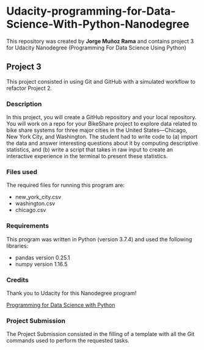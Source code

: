 # Udacity-programming-for-Data-Science-With-Python-Nanodegree
This repository was created by **Jorge Muñoz Rama** and contains project 3 for Udacity  Nanodegree (Programming For Data Science Using Python)

## Project 3
This project consisted in using Git and GitHub with a simulated workflow to refactor Project 2.

### Description
In this project, you will create a GitHub repository and your local repository. You will work on a repo for your BikeShare project to explore data related to bike share systems for three major cities in the United States—Chicago, New York City, and Washington. The student had to write code to (a) import the data and answer interesting questions about it by computing descriptive statistics, and (b) write a script that takes in raw input to create an interactive experience in the terminal to present these statistics.

### Files used
The required files for running this program are:

- new_york_city.csv
- washington.csv 
- chicago.csv

### Requirements
This program was written in Python (version 3.7.4) and used the following libraries:

- pandas version 0.25.1
- numpy version 1.16.5

### Credits
Thank you to Udacity for this Nanodegree program!

[Programming for Data Science with Python](https://www.udacity.com/course/programming-for-data-science-nanodegree--nd104 "Programming for Data Science with Python")

### Project Submission
The Project Submission consisted in the filling of a template with all the Git commands used to perform the requested tasks.


